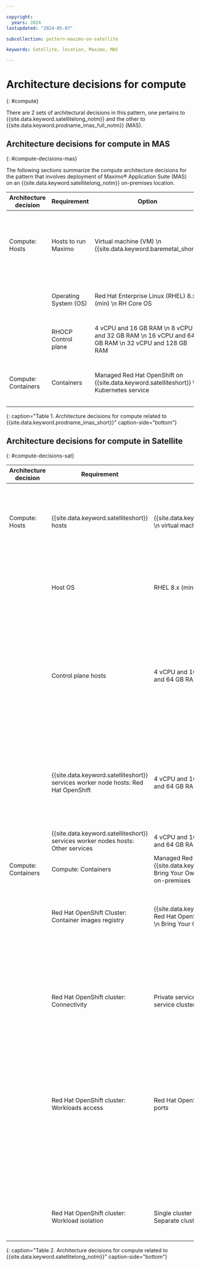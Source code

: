 ```yaml
---

copyright:
  years: 2024
lastupdated: "2024-05-07"

subcollection: pattern-maximo-on-satellite

keywords: Satellite, location, Maximo, MAS

---
```


# Architecture decisions for compute
{: #compute}

There are 2 sets of architectural decisions in this pattern, one pertains to {{site.data.keyword.satellitelong_notm}} and the other to {{site.data.keyword.prodname_imas_full_notm}} (MAS).

## Architecture decisions for compute in MAS
{: #compute-decisions-mas}

The following sections summarize the compute architecture decisions for the pattern that involves deployment of Maximo® Application Suite (MAS) on an {{site.data.keyword.satellitelong_notm}} on-premises location.


| Architecture decision | Requirement | Option | Decision | Rationale |
|---|---|---|---|---|
| Compute: Hosts | Hosts to run Maximo | Virtual machine (VM) \n  {{site.data.keyword.baremetal_short}} | VM | Most MAS applications run on a set of VMs that comprise a Red Hat OpenShift cluster. These VMs have separate IP addresses and appear as nodes in the Red Hat OpenShift cluster. In this solution, the VMs are managed {{site.data.keyword.satelliteshort}} hosts deployed in an on-premises location. |
| | Operating System (OS) | Red Hat Enterprise Linux (RHEL) 8.x (min) \n RH Core OS | RHEL 8.x | Typically running x86 architecture. Bring Your Own RHEL license. For the latest specs, see [{{site.data.keyword.satelliteshort}} Host System Requirements](/docs/satellite?topic=satellite-host-reqs) |
| | RHOCP Control plane | 4 vCPU and 16 GB RAM \n  8 vCPU and 32 GB RAM \n  16 vCPU and 64 GB RAM \n  32 vCPU and 128 GB RAM | 8 vCPU and 32 GB RAM for Medium configuration | Minimum of 3 control nodes These control nodes also maintain an internal *etcd*  database that contains the Kubernetes resource definitions. See [etcd](https://cloud.ibm.com/docs/containers?topic=containers-encryption)|
| Compute: Containers | Containers| Managed Red Hat OpenShift on {{site.data.keyword.satelliteshort}} \n  Kubernetes service | Managed Red Hat OpenShift on {{site.data.keyword.satelliteshort}} | Red Hat OpenShift on {{site.data.keyword.satellitelong_notm}} provides a managed container platform with automatic provisioning, backup and updates of control nodes and etcd storage. |
{: caption="Table 1. Architecture decisions for compute related to {{site.data.keyword.prodname_imas_short}}" caption-side="bottom"}


## Architecture decisions for compute in Satellite
{: #compute-decisions-sat}

| Architecture decision | Requirement | Option | Decision | Rationale |
|---|---|---|---|---|
| Compute: Hosts | {{site.data.keyword.satelliteshort}} hosts | {{site.data.keyword.baremetal_short}} \n virtual machine (VM) | Virtual machine | {{site.data.keyword.satelliteshort}} hosts represent the compute machine on the selected infrastructure. In this solution, the {{site.data.keyword.satelliteshort}} hosts are virtual machines from an existing Kernel-based Virtual Machine or OpenStack environment that deploys at the customer’s on-premises locations. |
| | Host OS | RHEL 8.x (min) \n RH Core OS | RHEL 8.x | {{site.data.keyword.satelliteshort}} requires RHEL 7.x minimal image (no LAMP stack) on x86. Bring Your Own RHEL license. For the latest specs, see [{{site.data.keyword.satelliteshort}} Host System Requirements](/docs/satellite?topic=satellite-host-reqs) |
| | Control plane hosts | 4 vCPU and 16 GB RAM \n 16 vCPU and 64 GB RAM | 4 vCPU and 16 GB RAM | Minimum of 3 host nodes. Minimum of 6 hosts for RHCOS. Must be in multiples of 3, for example, 6, 9, 12. The configuration and number of control planes hosts that are needed depends on the number of clusters, for customer workloads and {{site.data.keyword.satelliteshort}}-enabled services, which are deployed at the {{site.data.keyword.satelliteshort}} location and the total number of worker nodes across all clusters. For more information, see [{{site.data.keyword.satelliteshort}} Location Sizing](/docs/satellite?topic=satellite-about-locations)|
| | {{site.data.keyword.satelliteshort}} services worker node hosts: Red Hat OpenShift | 4 vCPU and 16 GB RAM \n 16 vCPU and 64 GB RAM | 16 vCPU and 64 GB RAM | A minimum of 3 host nodes and it's recommended to have spare nodes in multiples of 3, for example 6, 9, 12. A larger configuration is used in this solution to support converged compute and storage requirements. The number of worker node hosts depends on the customer workloads to be deployed in the clusters. For more information, see [Sizing your Red Hat OpenShift cluster to support your workload](/docs/openshift?topic=openshift-strategy). |
| | {{site.data.keyword.satelliteshort}} services worker nodes hosts: Other services | 4 vCPU and 16 GB RAM \n 16 vCPU and 64 GB RAM | For more information, see [{{site.data.keyword.satelliteshort}}-Enabled Services](/docs/satellite?topic=satellite-managed-services) | Review the requirements for each [Satellite-Enabled Service](/docs/satellite?topic=satellite-managed-services). |
| Compute: Containers | Compute: Containers| Managed Red Hat OpenShift on {{site.data.keyword.satelliteshort}} \n Bring Your Own Red Hat OpenShift on-premises | Managed Red Hat OpenShift on {{site.data.keyword.satelliteshort}} | Ease of provisioning and managed control plane \n Consistent deployment of Red Hat OpenShift clusters across customer locations |
| | Red Hat OpenShift Cluster: Container images registry | {{site.data.keyword.registrylong}} \n Red Hat OpenShift Container Registry \n Bring Your Own image registry | {{site.data.keyword.registryfull_notm}} | By default, the Red Hat OpenShift internal registry is disabled because it does not have backing storage. {{site.data.keyword.registryfull_notm}} is a highly available private registry that can be accessed from multiple clusters and provides vulnerability scanning of the images. |
| | Red Hat OpenShift cluster: Connectivity | Private service cluster URL \n Public service cluster URL | Private service cluster URL | By default, the Red Hat OpenShift cluster that runs in the location can be accessed through the service cluster URL from only the {{site.data.keyword.satelliteshort}} location’s private network. \n If the {{site.data.keyword.satelliteshort}} location hosts have public internet access, the service cluster URL can be updated to enable access to the cluster from the public network. This is not recommended for production workloads. For more information, see [Host Network Connectivity](/docs/openshift?topic=openshift-sat-expose-apps). |
| | Red Hat OpenShift cluster: Workloads access | Red Hat OpenShift routes \n Node ports | Red Hat OpenShift routes | Expose apps to requests from the public or a private network with a hostname from Red Hat OpenShift Ingress controller's external IP address. Support HTTP and HTTPS protocols only. If the worker node hosts have public network connectivity, the cluster is created with a public Ingress controller by default. If the worker node hosts have private network connectivity only, the cluster is created with a private Ingress controller by default. |
| | | | Node ports | Expose non-HTTP(S) apps, for example, User Datagram Protocol or Transmission Control Protocol (TCP) apps, with a NodePort in the 30000-32767 range. |
| | Red Hat OpenShift cluster: Workload isolation | Single cluster for all workloads \n Separate clusters per workload | Single cluster for all workloads | Single cluster for all workloads. Workload isolation is achieved through projects and namespaces within a cluster. For more information, see [Container network policies](/docs/openshift?topic=openshift-network_policies), and IAM access roles. |
{: caption="Table 2. Architecture decisions for compute related to {{site.data.keyword.satellitelong_notm}}" caption-side="bottom"}
